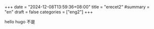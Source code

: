 +++
date = "2024-12-08T13:59:36+08:00"
title = "erecet2"
#summary = "en"
draft = false
categories = ["eng2"]
+++

hello hugo
不是
